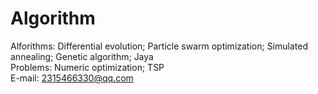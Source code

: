 # Algorithm
Alforithms: Differential evolution; Particle swarm optimization; Simulated annealing; Genetic algorithm; Jaya  
Problems: Numeric optimization; TSP  
E-mail: 2315466330@qq.com  




